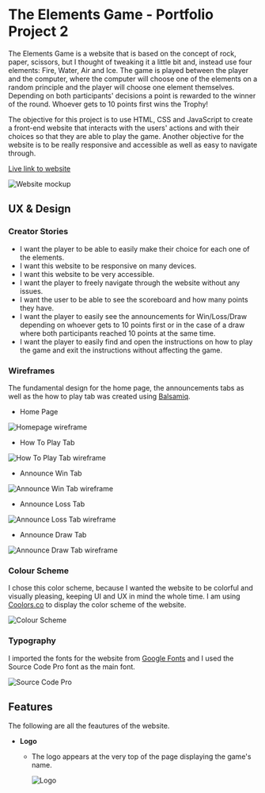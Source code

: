 # **The Elements Game - Portfolio Project 2**

The Elements Game is a website that is based on the concept of rock, paper, scissors, but I thought of tweaking it a little bit and, instead use four elements: Fire, Water, Air and Ice. The game is played between the player and the computer, where the computer will choose one of the elements on a random principle and the player will choose one element themselves. Depending on both participants' decisions a point is rewarded to the winner of the round. Whoever gets to 10 points first wins the Trophy!

The objective for this project is to use HTML, CSS and JavaScript to create a front-end website that interacts with the users' actions and with their choices so that they are able to play the game. Another objective for the website is to be really responsive and accessible as well as easy to navigate through.

[Live link to website](https://devnickocodes.github.io/the-elements-game/)

![Website mockup](https://github.com/devnickocodes/the-elements-game/blob/main/documentation/mock-up.png)

## **UX & Design**

### **Creator Stories**

- I want the player to be able to easily make their choice for each one of the elements.
- I want this website to be responsive on many devices.
- I want this website to be very accessible.
- I want the player to freely navigate through the website without any issues.
- I want the user to be able to see the scoreboard and how many points they have.
- I want the player to easily see the announcements for Win/Loss/Draw depending on whoever gets to 10 points first or in the case of a draw where both participants reached 10 points at the same time.
- I want the player to easily find and open the instructions on how to play the game and exit the instructions without affecting the game.

### **Wireframes**

The fundamental design for the home page, the announcements tabs as well as the how to play tab was created using [Balsamiq](https://balsamiq.com/).

- Home Page

![Homepage wireframe](https://github.com/devnickocodes/the-elements-game/blob/main/documentation/home-page-wireframe.png)

- How To Play Tab

![How To Play Tab wireframe](https://github.com/devnickocodes/the-elements-game/blob/main/documentation/how-to-play-wireframe.png)

- Announce Win Tab

![Announce Win Tab wireframe](https://github.com/devnickocodes/the-elements-game/blob/main/documentation/announce-win-tab-wireframe.png)

- Announce Loss Tab

![Announce Loss Tab wireframe](https://github.com/devnickocodes/the-elements-game/blob/main/documentation/announce-loss-tab-wireframe.png)

- Announce Draw Tab

![Announce Draw Tab wireframe](https://github.com/devnickocodes/the-elements-game/blob/main/documentation/announce-draw-tab-wireframe.png)

### **Colour Scheme**

I chose this color scheme, because I wanted the website to be colorful and visually pleasing, keeping UI and UX in mind the whole time. I am using [Coolors.co](https://coolors.co/f5df99-fccbbc-16a7ac-9497f0-ffbf49-fde1d6-ff0000-054ff0-4a6aa0-00ccff) to display the color scheme of the website.

![Colour Scheme](https://github.com/devnickocodes/the-elements-game/blob/main/documentation/coolors-color-scheme.png)

### **Typography**

I imported the fonts for the website from [Google Fonts](https://fonts.google.com/?query=Source+Code+Pro) and I used the Source Code Pro font as the main font.

![Source Code Pro](https://github.com/devnickocodes/the-elements-game/blob/main/documentation/google-fonts-source-code-pro.png)

## **Features**

The following are all the feautures of the website.

- **Logo**

  - The logo appears at the very top of the page displaying the game's name.

    ![Logo](https://github.com/devnickocodes/the-elements-game/blob/main/documentation/logo.png)
